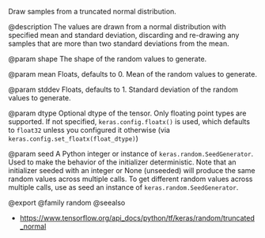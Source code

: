 Draw samples from a truncated normal distribution.

@description
The values are drawn from a normal distribution with specified mean and
standard deviation, discarding and re-drawing any samples that are more
than two standard deviations from the mean.

@param shape
The shape of the random values to generate.

@param mean
Floats, defaults to 0. Mean of the random values to generate.

@param stddev
Floats, defaults to 1. Standard deviation of the random values
to generate.

@param dtype
Optional dtype of the tensor. Only floating point types are
supported. If not specified, `keras.config.floatx()` is used,
which defaults to `float32` unless you configured it otherwise (via
`keras.config.set_floatx(float_dtype)`)

@param seed
A Python integer or instance of
`keras.random.SeedGenerator`.
Used to make the behavior of the initializer
deterministic. Note that an initializer seeded with an integer
or None (unseeded) will produce the same random values
across multiple calls. To get different random values
across multiple calls, use as seed an instance
of `keras.random.SeedGenerator`.

@export
@family random
@seealso
+ <https://www.tensorflow.org/api_docs/python/tf/keras/random/truncated_normal>
